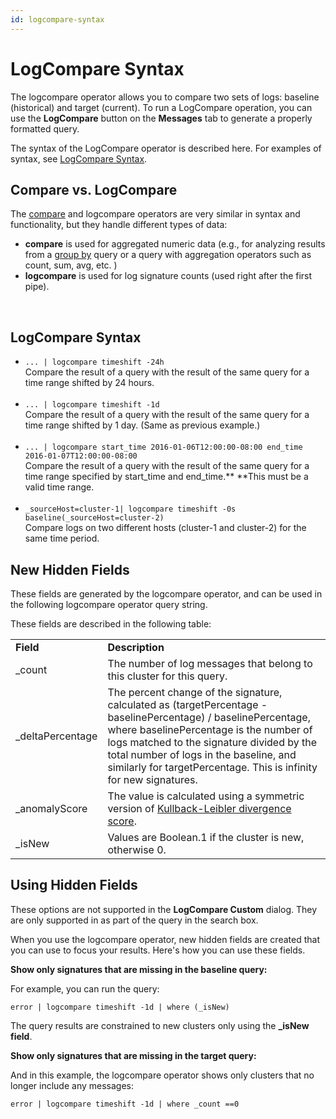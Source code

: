 ```yaml
---
id: logcompare-syntax
---
```


# LogCompare Syntax

The logcompare operator allows you to compare two sets of logs: baseline
(historical) and target (current). To run a LogCompare operation, you
can use the **LogCompare** button on the **Messages** tab to generate a
properly formatted query.

The syntax of the LogCompare operator is described here. For examples of
syntax, see [LogCompare Syntax](./LogCompare-Syntax.md).  

## Compare vs. LogCompare 

The [compare](../Time-Compare.md "compare") and logcompare operators are
very similar in syntax and functionality, but they handle different
types of data:

-   **compare** is used for aggregated numeric data (e.g., for analyzing
    results from a [group
    by](../Search-Query-Language/aaGroup.md "Group") query or a query
    with aggregation operators such as count, sum, avg, etc. )
-   **logcompare** is used for log signature counts (used right after
    the first pipe).

&nbsp;

## LogCompare Syntax

-   `... | logcompare timeshift -24h`  
    Compare the result of a query with the result of the same query for
    a time range shifted by 24 hours.  
     
-   `... | logcompare timeshift -1d`  
    Compare the result of a query with the result of the same query for
    a time range shifted by 1 day. (Same as previous example.)  
     
-   `... | logcompare start_time 2016-01-06T12:00:00-08:00 end_time 2016-01-07T12:00:00-08:00`  
    Compare the result of a query with the result of the same query for
    a time range specified by start_time and end_time.** **This must be
    a valid time range.   
     
-   `_sourceHost=cluster-1| logcompare timeshift -0s baseline(_sourceHost=cluster-2)`  
    Compare logs on two different hosts (cluster-1 and cluster-2) for
    the same time period.

## New Hidden Fields

These fields are generated by the logcompare operator, and can be used
in the following logcompare operator query string.

These fields are described in the following table:

|                   |                                                                                                                                                                                                                                                                                                                        |
|-------------------|------------------------------------------------------------------------------------------------------------------------------------------------------------------------------------------------------------------------------------------------------------------------------------------------------------------------|
| **Field**         | **Description**                                                                                                                                                                                                                                                                                                        |
| \_count           | The number of log messages that belong to this cluster for this query.                                                                                                                                                                                                                                                 |
| \_deltaPercentage | The percent change of the signature, calculated as (targetPercentage - baselinePercentage) / baselinePercentage, where baselinePercentage is the number of logs matched to the signature divided by the total number of logs in the baseline, and similarly for targetPercentage. This is infinity for new signatures. |
| \_anomalyScore    | The value is calculated using a symmetric version of [Kullback-Leibler divergence score](https://en.wikipedia.org/wiki/Kullback%E2%80%93Leibler_divergence).                                                                                                                                                           |
| \_isNew           | Values are Boolean.1 if the cluster is new, otherwise 0.                                                                                                                                                                                                                                                               |

## Using Hidden Fields

These options are not supported in the **LogCompare Custom** dialog.
They are only supported in as part of the query in the search box.

When you use the logcompare operator, new hidden fields are created that
you can use to focus your results. Here's how you can use these fields.

**Show only signatures that are missing in the baseline query:**

For example, you can run the query:

`error | logcompare timeshift -1d | where (_isNew)`

The query results are constrained to new clusters only using
the **\_isNew field**.

**Show only signatures that are missing in the target query:**

And in this example, the logcompare operator shows only clusters that no
longer include any messages:

`error | logcompare timeshift -1d | where _count ==0`
